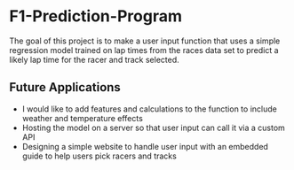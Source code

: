 # F1-Prediction-Program

The goal of this project is to make a user input function that uses a simple regression model trained on lap times from the races data set to predict a likely lap time for the racer and track selected.

## Future Applications
 - I would like to add features and calculations to the function to include weather and temperature effects
 - Hosting the model on a server so that user input can call it via a custom API
 - Designing a simple website to handle user input with an embedded guide to help users pick racers and tracks
